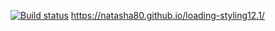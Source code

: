 [![Build status](https://ci.appveyor.com/api/projects/status/3d0ip2bdbfjdktgt?svg=true)](https://ci.appveyor.com/project/natasha80/loading-styling12-1)
https://natasha80.github.io/loading-styling12.1/
